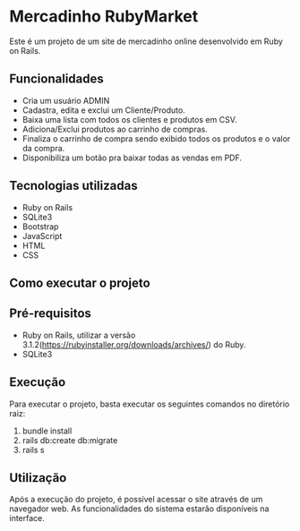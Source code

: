 # Mercadinho RubyMarket
Este é um projeto de um site de mercadinho online desenvolvido em Ruby on Rails.

## Funcionalidades
* Cria um usuário ADMIN
* Cadastra, edita e exclui um Cliente/Produto.
* Baixa uma lista com todos os clientes e produtos em CSV.
* Adiciona/Exclui produtos ao carrinho de compras.
* Finaliza o carrinho de compra sendo exibido todos os produtos e o valor da compra.
* Disponibiliza um botão pra baixar todas as vendas em PDF.

## Tecnologias utilizadas
* Ruby on Rails
* SQLite3
* Bootstrap
* JavaScript
* HTML
* CSS

## Como executar o projeto
## Pré-requisitos
* Ruby on Rails, utilizar a versão 3.1.2(https://rubyinstaller.org/downloads/archives/) do Ruby.
* SQLite3

## Execução
Para executar o projeto, basta executar os seguintes comandos no diretório raiz:
1. bundle install
2. rails db:create db:migrate
3. rails s

## Utilização
Após a execução do projeto, é possível acessar o site através de um navegador web. As funcionalidades do sistema estarão disponíveis na interface.
